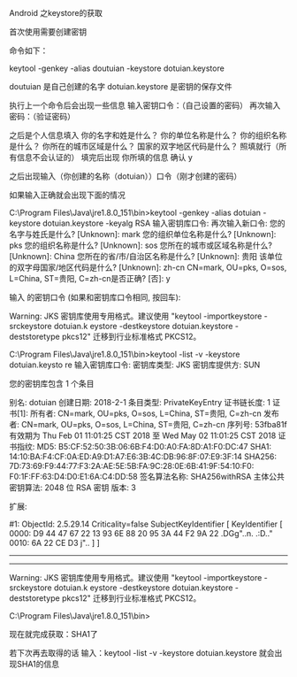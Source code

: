 Android 之keystore的获取

首次使用需要创建密钥

命令如下：

keytool -genkey -alias doutuian -keystore dotuian.keystore

doutuian 是自己创建的名字  dotuian.keystore 是密钥的保存文件

执行上一个命令后会出现一些信息
输入密钥口令：（自己设置的密码）
再次输入密码：（验证密码）

之后是个人信息填入
你的名字和姓是什么？
你的单位名称是什么？
你的组织名称是什么？
你所在的城市区域是什么？
国家的双字地区代码是什么？
照填就行（所有信息不会认证的）
填完后出现 你所填的信息   确认 y

之后出现输入（你创建的名称（dotuian））口令（刚才创建的密码）


如果输入正确就会出现下面的情况

C:\Program Files\Java\jre1.8.0_151\bin>keytool -genkey -alias dotuian -keystore
dotuian.keystore -keyalg RSA
输入密钥库口令:
再次输入新口令:
您的名字与姓氏是什么?
  [Unknown]:  mark
您的组织单位名称是什么?
  [Unknown]:  pks
您的组织名称是什么?
  [Unknown]:  sos
您所在的城市或区域名称是什么?
  [Unknown]:  China
您所在的省/市/自治区名称是什么?
  [Unknown]:  贵阳
该单位的双字母国家/地区代码是什么?
  [Unknown]:  zh-cn
CN=mark, OU=pks, O=sos, L=China, ST=贵阳, C=zh-cn是否正确?
  [否]:  y

输入 <dotuian> 的密钥口令
        (如果和密钥库口令相同, 按回车):

Warning:
JKS 密钥库使用专用格式。建议使用 "keytool -importkeystore -srckeystore dotuian.k
eystore -destkeystore dotuian.keystore -deststoretype pkcs12" 迁移到行业标准格式
 PKCS12。

C:\Program Files\Java\jre1.8.0_151\bin>keytool -list -v -keystore dotuian.keysto
re
输入密钥库口令:
密钥库类型: JKS
密钥库提供方: SUN

您的密钥库包含 1 个条目

别名: dotuian
创建日期: 2018-2-1
条目类型: PrivateKeyEntry
证书链长度: 1
证书[1]:
所有者: CN=mark, OU=pks, O=sos, L=China, ST=贵阳, C=zh-cn
发布者: CN=mark, OU=pks, O=sos, L=China, ST=贵阳, C=zh-cn
序列号: 53fba81f
有效期为 Thu Feb 01 11:01:25 CST 2018 至 Wed May 02 11:01:25 CST 2018
证书指纹:
         MD5:  B5:CF:52:50:3B:06:6B:F4:D0:A0:FA:8D:A1:F0:DC:47
         SHA1: 14:10:BA:F4:CF:0A:ED:A9:D1:A7:E6:3B:4C:DB:96:8F:07:E9:3F:14
         SHA256: 7D:73:69:F9:44:77:F3:2A:AE:5E:5B:FA:9C:28:0E:6B:41:9F:54:10:F0:
F0:1F:FF:63:D4:D0:E1:6A:C4:DD:58
签名算法名称: SHA256withRSA
主体公共密钥算法: 2048 位 RSA 密钥
版本: 3

扩展:

#1: ObjectId: 2.5.29.14 Criticality=false
SubjectKeyIdentifier [
KeyIdentifier [
0000: D9 44 47 67 22 13 93 6E   88 20 95 3A 44 F2 9A 22  .DGg"..n. .:D.."
0010: 6A 22 CE D3                                        j"..
]
]



*******************************************
*******************************************



Warning:
JKS 密钥库使用专用格式。建议使用 "keytool -importkeystore -srckeystore dotuian.k
eystore -destkeystore dotuian.keystore -deststoretype pkcs12" 迁移到行业标准格式
 PKCS12。

C:\Program Files\Java\jre1.8.0_151\bin>

现在就完成获取：SHA1了

若下次再去取得的话 输入：keytool -list -v -keystore dotuian.keystore
就会出现SHA1的信息
